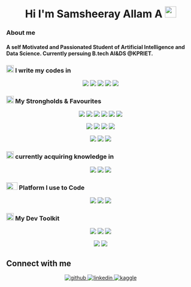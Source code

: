 <h1 align=center>
  Hi I'm Samsheeray Allam A
  <img src="https://media.giphy.com/media/hvRJCLFzcasrR4ia7z/giphy.gif" width="30px"/>
</h1>

### About me

#### A self Motivated and Passionated Student of Artificial Intelligence and Data Science. Currently persuing B.tech AI&DS @KPRIET.

<!--<img align="right" alt="Coding" width="200" src="https://cdn.dribbble.com/users/1292677/screenshots/6139167/media/fcf7fd0c619bb87706533079240915f3.gif">-->

### <img src="https://emojipedia-us.s3.dualstack.us-west-1.amazonaws.com/thumbs/120/apple/325/man-technologist_1f468-200d-1f4bb.png" width="20px"/> I write my codes in

<div align = center>
  
![](https://img.shields.io/badge/Python-011D3E?style=for-the-badge&logo=python&logoColor=yellow)
![](https://img.shields.io/badge/JavaScript-F7DF1E?style=for-the-badge&logo=javascript&logoColor=black)
![](https://img.shields.io/badge/HTML5-E34F26?style=for-the-badge&logo=html5&logoColor=white)
![](https://img.shields.io/badge/CSS3-1572B6?style=for-the-badge&logo=css3&logoColor=white)
![](https://img.shields.io/badge/C-00599C?style=for-the-badge&logo=c&logoColor=white)
  
</div>


### <img src= "https://emojipedia-us.s3.dualstack.us-west-1.amazonaws.com/thumbs/120/google/350/flexed-biceps_1f4aa.png" width="20px"/> My Strongholds & Favourites

<div align=center>

![](https://img.shields.io/badge/TensorFlow-FF6F00?style=for-the-badge&logo=tensorflow&logoColor=white)
![](https://img.shields.io/badge/Keras-E50505?style=for-the-badge&logo=keras&logoColor=white)
![](https://img.shields.io/badge/Numpy-07B4C8?style=for-the-badge&logo=numpy&logoColor=white)
![](https://img.shields.io/badge/Pandas-011D3E?style=for-the-badge&logo=pandas&logoColor=white)
![](https://img.shields.io/badge/SciKitLearn-0AA7F5?style=for-the-badge&logo=scikitlearn&logoColor=orange)
![](https://img.shields.io/badge/Pytorch-160300?style=for-the-badge&logo=pytorch&logoColor=red)
  
  ![](https://img.shields.io/badge/Flask-000000?style=for-the-badge&logo=flask&logoColor=white)
  ![](https://img.shields.io/badge/FastApi-333434?style=for-the-badge&logo=fastapi&logoColor=059999)
  ![](https://img.shields.io/badge/Django-092E20?style=for-the-badge&logo=django&logoColor=white)
  ![](https://img.shields.io/badge/MongoDB-4EA94B?style=for-the-badge&logo=mongodb&logoColor=white)
  
  ![](https://img.shields.io/badge/React-20232A?style=for-the-badge&logo=react&logoColor=61DAFB)
  ![](https://img.shields.io/badge/Node.js-43853D?style=for-the-badge&logo=node.js&logoColor=white)
  ![](https://img.shields.io/badge/MySQL-005C84?style=for-the-badge&logo=mysql&logoColor=white)
  
  
</div>

  
### <img src="https://emojipedia-us.s3.dualstack.us-west-1.amazonaws.com/thumbs/120/apple/325/student_1f9d1-200d-1f393.png" width="20px"/> currently acquiring knowledge in

<div align=center>
  
![](https://img.shields.io/badge/OpenCv-C60906?style=for-the-badge&logo=opencv&logoColor=white)
![](https://img.shields.io/badge/PowerBi-000000?style=for-the-badge&logo=powerbi&logoColor=yellow)
![](https://img.shields.io/badge/ApacheHadoop-0DE8D8?style=for-the-badge&logo=apachehadoop&logoColor=black)

</div>
  

### <img src="https://miro.medium.com/max/1360/0*7Q3yvSIv_t0ioJ-Z.gif" width="30px" height="20"/> Platform I use to Code

<div align=center>

![](https://img.shields.io/badge/Visual_Studio_Code-0078D4?style=for-the-badge&logo=visual%20studio%20code&logoColor=white)
![](https://img.shields.io/badge/Colab-F9AB00?style=for-the-badge&logo=googlecolab&color=525252)
![](https://img.shields.io/badge/sublime_text-%23575757.svg?&style=for-the-badge&logo=sublime-text&logoColor=important)


</div>


### <img src="https://emojipedia-us.s3.dualstack.us-west-1.amazonaws.com/thumbs/120/apple/325/hammer-and-wrench_1f6e0-fe0f.png" width="20px"/> My Dev Toolkit

<div align=center>

![](https://img.shields.io/badge/Heroku-430098?style=for-the-badge&logo=heroku&logoColor=white)
![](https://img.shields.io/badge/Docker-blue?style=for-the-badge&logo=docker&logoColor=white)
![](https://img.shields.io/badge/Amazon_AWS-232F3E?style=for-the-badge&logo=amazon-aws&logoColor=white)


  ![](https://img.shields.io/badge/GitHub-black?style=for-the-badge&logo=github&logoColor=white)
  ![](https://img.shields.io/badge/Linux-black?style=for-the-badge&logo=linux&logoColor=yellow)

</div>

## Connect with me  
<div align="center">
<a href="https://github.com/Samsheer1027" target="_blank">
<img src=https://img.shields.io/badge/github-%2324292e.svg?&style=for-the-badge&logo=github&logoColor=white alt=github style="margin-bottom: 5px;" />
</a>
<a href="https://www.linkedin.com/in/samsheeray-allam-a-411b70229/" target="_blank">
<img src=https://img.shields.io/badge/linkedin-%231E77B5.svg?&style=for-the-badge&logo=linkedin&logoColor=white alt=linkedin style="margin-bottom: 5px;" />
</a>
<a href="https://www.kaggle.com/samsheerayallama" target="_blank">
<img src=https://img.shields.io/badge/kaggle-%232E87FB.svg?&style=for-the-badge&logo=kaggle&logoColor=white alt=kaggle style="margin-bottom: 5px;" />
</a> 
</div>  
